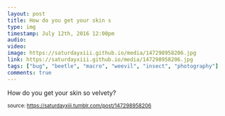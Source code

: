 ```yaml
---
layout: post
title: How do you get your skin s
type: img
timestamp: July 12th, 2016 12:00pm
audio: 
video: 
image: https://saturdayxiii.github.io/media/147298958206.jpg
link: https://saturdayxiii.github.io/media/147298958206.jpg
tags: ["bug", "beetle", "macro", "weevil", "insect", "photography"]
comments: true
---
```


How do you get your skin so velvety?
 
  
<small>source: https://saturdayxiii.tumblr.com/post/147298958206</small>